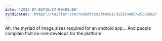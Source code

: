```yaml
---
date: '2013-07-05T15:07:09+01:00'
syndicated: 'https://twitter.com/roobottom/status/353154085425389568'
---
```

Ah, the myriad of image sizes required for an android app… And people complain that no-one develops for the platform.
